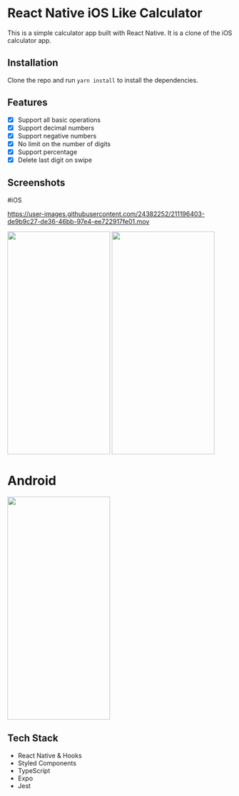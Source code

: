 # React Native iOS Like Calculator

This is a simple calculator app built with React Native. It is a clone of the iOS calculator app.

## Installation

Clone the repo and run `yarn install` to install the dependencies.

## Features

- [x] Support all basic operations
- [x] Support decimal numbers
- [x] Support negative numbers
- [x] No limit on the number of digits
- [x] Support percentage
- [x] Delete last digit on swipe

## Screenshots


#iOS

https://user-images.githubusercontent.com/24382252/211196403-de9b9c27-de36-46bb-97e4-ee722917fe01.mov


<img src="https://user-images.githubusercontent.com/24382252/211196445-0d138a0c-39f9-4ec0-a76b-99716318a7bb.png" width="230" height="500">

<img src="https://user-images.githubusercontent.com/24382252/211196449-25a38e69-a1ec-4a10-8aab-bc84f0747515.png" width="230" height="500">

# Android 

<img src="https://user-images.githubusercontent.com/24382252/211196496-4e446459-c7bd-45de-888b-b0a0d7db92d3.png" width="230" height="500">


## Tech Stack

- React Native & Hooks
- Styled Components
- TypeScript
- Expo
- Jest

